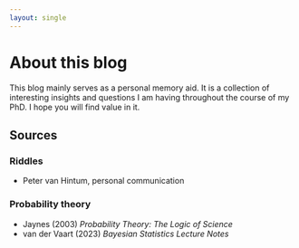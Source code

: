 ```yaml
---
layout: single
---
```


# About this blog

This blog mainly serves as a personal memory aid. It is a collection of interesting insights and questions I am having throughout the course of my PhD. I hope you will find value in it.


## Sources

### Riddles
- Peter van Hintum, personal communication

### Probability theory
- Jaynes (2003) _Probability Theory: The Logic of Science_
- van der Vaart (2023) _Bayesian Statistics Lecture Notes_
